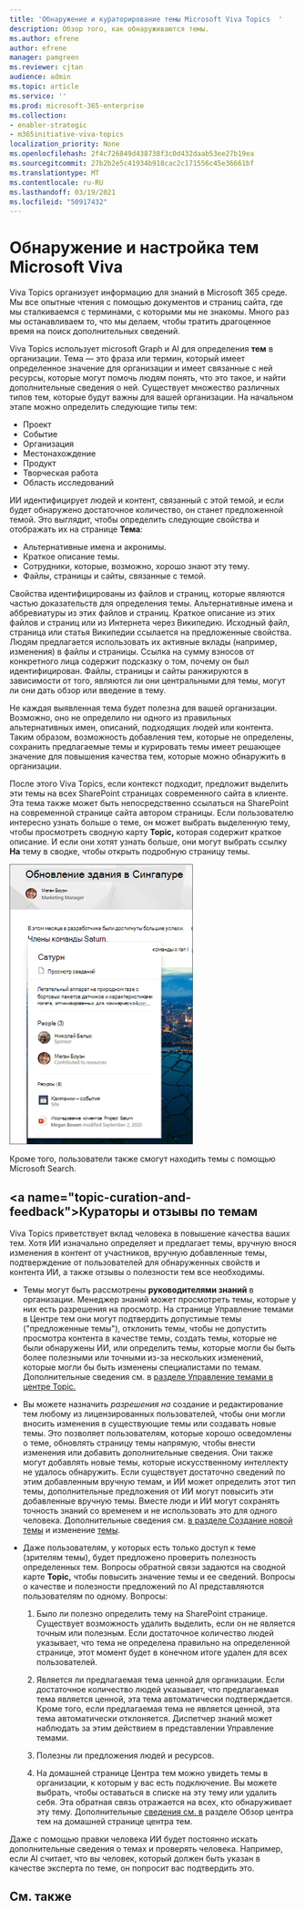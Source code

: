 ```yaml
---
title: 'Обнаружение и кураторирование темы Microsoft Viva Topics  '
description: Обзор того, как обнаруживаются темы.
ms.author: efrene
author: efrene
manager: pamgreen
ms.reviewer: cjtan
audience: admin
ms.topic: article
ms.service: ''
ms.prod: microsoft-365-enterprise
ms.collection:
- enabler-strategic
- m365initiative-viva-topics
localization_priority: None
ms.openlocfilehash: 2f4c726849d438738f3c0d432daab53ee27b19ea
ms.sourcegitcommit: 27b2b2e5c41934b918cac2c171556c45e36661bf
ms.translationtype: MT
ms.contentlocale: ru-RU
ms.lasthandoff: 03/19/2021
ms.locfileid: "50917432"
---
```

# <a name="microsoft-viva-topics-discovery-and-curation"></a>Обнаружение и настройка тем Microsoft Viva 

Viva Topics организует информацию для знаний в Microsoft 365 среде. Мы все опытные чтения с помощью документов и страниц сайта, где мы сталкиваемся с терминами, с которыми мы не знакомы. Много раз мы останавливаем то, что мы делаем, чтобы тратить драгоценное время на поиск дополнительных сведений.

Viva Topics использует microsoft Graph и AI для определения **тем** в организации.  Тема — это фраза или термин, который имеет определенное значение для организации и имеет связанные с ней ресурсы, которые могут помочь людям понять, что это такое, и найти дополнительные сведения о ней. Существует множество различных типов тем, которые будут важны для вашей организации. На начальном этапе можно определить следующие типы тем:
- Проект
- Событие
- Организация
- Местонахождение
- Продукт
- Творческая работа
- Область исследований

ИИ идентифицирует людей и контент, связанный с этой темой, и если будет обнаружено достаточное количество, он станет предложенной темой. Это выглядит, чтобы определить следующие свойства и отображать их на странице **Тема**:
- Альтернативные имена и акронимы.
- Краткое описание темы.
- Сотрудники, которые, возможно, хорошо знают эту тему.
- Файлы, страницы и сайты, связанные с темой.

Свойства идентифицированы из файлов и страниц, которые являются частью доказательств для определения темы. Альтернативные имена и аббревиатуры из этих файлов и страниц. Краткое описание из этих файлов и страниц или из Интернета через Википедию. Исходный файл, страница или статья Википедии ссылается на предложенные свойства. Людям предлагается использовать их активные вклады (например, изменения) в файлы и страницы. Ссылка на сумму взносов от конкретного лица содержит подсказку о том, почему он был идентифицирован. Файлы, страницы и сайты ранжируются в зависимости от того, являются ли они центральными для темы, могут ли они дать обзор или введение в тему. 

Не каждая выявленная тема будет полезна для вашей организации. Возможно, оно не определило ни одного из правильных альтернативных имен, описаний, подходящих людей или контента. Таким образом, возможность добавления тем, которые не определены, сохранить предлагаемые темы и курировать темы имеет решающее значение для повышения качества тем, которые можно обнаружить в организации.

После этого Viva Topics, если контекст подходит, предложит выделить эти темы на всех SharePoint страницах современного сайта в клиенте. Эта тема также может быть непосредственно ссылаться на SharePoint на современной странице сайта автором страницы. Если пользователю интересно узнать больше о теме, он может выбрать выделенную тему, чтобы просмотреть сводную карту **Topic,** которая содержит краткое описание. И если они хотят узнать больше, они могут выбрать ссылку **На** тему в сводке, чтобы открыть подробную страницу темы.

![Выделение тем](../media/knowledge-management/saturn.png) </br>

Кроме того, пользователи также смогут находить темы с помощью Microsoft Search.

## <a name="topic-curation-and-feedback&quot;></a>Кураторы и отзывы по темам

Viva Topics приветствует вклад человека в повышение качества ваших тем. Хотя ИИ изначально определяет и предлагает темы, вручную внося изменения в контент от участников, вручную добавленные темы, подтверждение от пользователей для обнаруженных свойств и контента ИИ, а также отзывы о полезности тем все необходимы.

- Темы могут быть рассмотрены **руководителями знаний** в организации. Менеджер знаний может просмотреть темы, которые у них есть разрешения на просмотр. На странице Управление темами в Центре тем они могут подтвердить допустимые темы (&quot;предложенные темы"), отклонить темы, чтобы не допустить просмотра контента в качестве темы, создать темы, которые не были обнаружены ИИ, или определить темы, которые могли бы быть более полезными или точными из-за нескольких изменений, которые могли бы быть изменены специалистами по темам. Дополнительные сведения см. в [разделе Управление темами в центре Topic.](manage-topics.md)

- Вы можете назначить *разрешения на* создание и редактирование тем любому из лицензированных пользователей, чтобы они могли вносить изменения в существующие темы или создавать новые темы. Это позволяет пользователям, которые хорошо осведомлены о теме, обновлять страницу темы напрямую, чтобы внести изменения или добавить дополнительные сведения. Они также могут добавлять новые темы, которые искусственному интеллекту не удалось обнаружить. Если существует достаточно сведений по этим добавленным вручную темам, и ИИ может определить этот тип темы, дополнительные предложения от ИИ могут повысить эти добавленные вручную темы. Вместе люди и ИИ могут сохранять точность знаний со временем и не использовать это для одного человека. Дополнительные сведения см. [в разделе Создание новой темы](./create-a-topic.md) и изменение [темы](./edit-a-topic.md).

- Даже пользователям, у которых есть только доступ к теме (зрителям темы), будет предложено проверить полезность определенных тем. Вопросы обратной связи задаются на сводной карте **Topic,** чтобы повысить значение темы и ее сведений. Вопросы о качестве и полезности предложений по AI представляются пользователям по одному. Вопросы:</br>

    1. Было ли полезно определить тему на SharePoint странице. Существует возможность удалить выделить, если он не является точным или полезным. Если достаточное количество людей указывает, что тема не определена правильно на определенной странице, этот момент будет в конечном итоге удален для всех пользователей. 

    2. Является ли предлагаемая тема ценной для организации. Если достаточное количество людей указывает, что предлагаемая тема является ценной, эта тема автоматически подтверждается. Кроме того, если предлагаемая тема не является ценной, эта тема автоматически отклоняется. Диспетчер знаний может наблюдать за этим действием в представлении Управление темами.

    3. Полезны ли предложения людей и ресурсов.

    4. На домашней странице Центра тем можно увидеть темы в организации, к которым у вас есть подключение. Вы можете выбрать, чтобы оставаться в списке на эту тему или удалить себя. Эта обратная связь отражается на всех, кто обнаруживает эту тему. Дополнительные [сведения см. в](./topic-center-overview.md) разделе Обзор центра тем на домашней странице центра тем.

Даже с помощью правки человека ИИ будет постоянно искать дополнительные сведения о темах и проверять человека. Например, если AI считает, что вы человек, который должен быть указан в качестве эксперта по теме, он попросит вас подтвердить это. 


## <a name="see-also"></a>См. также